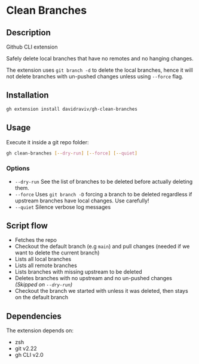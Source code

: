 # Clean Branches
## Description
Github CLI extension

Safely delete local branches that have no remotes and no hanging changes.

The extension uses `git branch -d` to delete the local branches, hence it will not delete branches with un-pushed changes
unless using `--force` flag.

## Installation
```bash
gh extension install davidraviv/gh-clean-branches
```

## Usage
Execute it inside a git repo folder:
```bash
gh clean-branches [--dry-run] [--force] [--quiet]
```
### Options

- `--dry-run` See the list of branches to be deleted before actually deleting them.
- `--force` Uses `git branch -D` forcing a branch to be deleted regardless if upstream branches have local changes. Use carefully!
- `--quiet` Silence verbose log messages

## Script flow
- Fetches the repo
- Checkout the default branch (e.g `main`) and pull changes (needed if we want to delete the current branch)
- Lists all local branches
- Lists all remote branches
- Lists branches with missing upstream to be deleted
- Deletes branches with no upstream and no un-pushed changes _(Skipped on `--dry-run`)_
- Checkout the branch we started with unless it was deleted, then stays on the default branch

## Dependencies
The extension depends on:
- zsh
- git v2.22
- gh CLI v2.0
